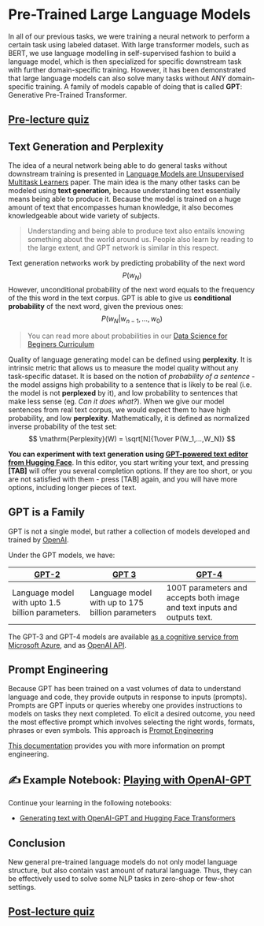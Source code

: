 # Pre-Trained Large Language Models

In all of our previous tasks, we were training a neural network to perform a certain task using labeled dataset. With large transformer models, such as BERT, we use language modelling in self-supervised fashion to build a language model, which is then specialized for specific downstream task with further domain-specific training. However, it has been demonstrated that large language models can also solve many tasks without ANY domain-specific training. A family of models capable of doing that is called **GPT**: Generative Pre-Trained Transformer.

## [Pre-lecture quiz](https://red-field-0a6ddfd03.1.azurestaticapps.net/quiz/120)

## Text Generation and Perplexity

The idea of a neural network being able to do general tasks without downstream training is presented in [Language Models are Unsupervised Multitask Learners](https://cdn.openai.com/better-language-models/language_models_are_unsupervised_multitask_learners.pdf) paper. The main idea is the many other tasks can be modeled using **text generation**, because understanding text essentially means being able to produce it. Because the model is trained on a huge amount of text that encompasses human knowledge, it also becomes knowledgeable about wide variety of subjects.

> Understanding and being able to produce text also entails knowing something about the world around us. People  also learn by reading to the large extent, and GPT network is similar in this respect.

Text generation networks work by predicting probability of the next word $$P(w_N)$$ However, unconditional probability of the next word equals to the frequency of the this word in the text corpus. GPT is able to give us **conditional probability** of the next word, given the previous ones: $$P(w_N | w_{n-1}, ..., w_0)$$

> You can read more about probabilities in our [Data Science for Beginers Curriculum](https://github.com/microsoft/Data-Science-For-Beginners/tree/main/1-Introduction/04-stats-and-probability)

Quality of language generating model can be defined using **perplexity**. It is intrinsic metric that allows us to measure the model quality without any task-specific dataset. It is based on the notion of *probability of a sentence* - the model assigns high probability to a sentence that is likely to be real (i.e. the model is not **perplexed** by it), and low probability to sentences that make less sense (eg. *Can it does what?*). When we give our model sentences from real text corpus, we would expect them to have high probability, and low **perplexity**. Mathematically, it is defined as normalized inverse probability of the test set:
$$
\mathrm{Perplexity}(W) = \sqrt[N]{1\over P(W_1,...,W_N)}
$$ 

**You can experiment with text generation using [GPT-powered text editor from Hugging Face](https://transformer.huggingface.co/doc/gpt2-large)**. In this editor, you start writing your text, and pressing **[TAB]** will offer you several completion options. If they are too short, or you are not satisfied with them - press [TAB] again, and you will have more options, including longer pieces of text.

## GPT is a Family

GPT is not a single model, but rather a collection of models developed and trained by [OpenAI](https://openai.com). 

Under the GPT models, we have:

| [GPT-2](https://huggingface.co/docs/transformers/model_doc/gpt2#openai-gpt2) | [GPT 3](https://openai.com/research/language-models-are-few-shot-learners) | [GPT-4](https://openai.com/gpt-4) |
| -- | -- | -- |
|Language model with upto 1.5 billion parameters. | Language model with up to 175 billion parameters | 100T parameters and accepts both image and text inputs and outputs text. |


The GPT-3 and GPT-4 models are available [as a cognitive service from Microsoft Azure](https://azure.microsoft.com/en-us/services/cognitive-services/openai-service/#overview?WT.mc_id=academic-77998-cacaste), and as [OpenAI API](https://openai.com/api/).

## Prompt Engineering

Because GPT has been trained on a vast volumes of data to understand language and code, they provide outputs in response to inputs (prompts). Prompts are GPT inputs or queries whereby one provides instructions to models on tasks they next completed. To elicit a desired outcome, you need the most effective prompt which involves selecting the right words, formats, phrases or even symbols. This approach is [Prompt Engineering](https://learn.microsoft.com/en-us/shows/ai-show/the-basics-of-prompt-engineering-with-azure-openai-service?WT.mc_id=academic-77998-bethanycheum)

[This documentation](https://learn.microsoft.com/en-us/semantic-kernel/prompt-engineering/?WT.mc_id=academic-77998-bethanycheum) provides you with more information on prompt engineering.

## ✍️ Example Notebook: [Playing with OpenAI-GPT](GPT-PyTorch.ipynb)

Continue your learning in the following notebooks:

* [Generating text with OpenAI-GPT and Hugging Face Transformers](GPT-PyTorch.ipynb)

## Conclusion

New general pre-trained language models do not only model language structure, but also contain vast amount of natural language. Thus, they can be effectively used to solve some NLP tasks in zero-shop or few-shot settings.

## [Post-lecture quiz](https://red-field-0a6ddfd03.1.azurestaticapps.net/quiz/220)
